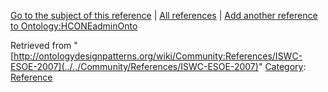 [Go to the subject of this reference](../../Ontology/HCONEadminOnto "Ontology:HCONEadminOnto") | [All references](../../Community/References.1 "Community:References") | [Add another reference to Ontology:HCONEadminOnto](http://ontologydesignpatterns.org/wiki/Special:AddData/Reference?Reference[Subject]=Ontology:HCONEadminOnto&subject=Ontology:HCONEadminOnto)


Retrieved from "[http://ontologydesignpatterns.org/wiki/Community:References/ISWC-ESOE-2007](../../Community/References/ISWC-ESOE-2007)"
 [Category](http://ontologydesignpatterns.org/wiki/Special:Categories "Special:Categories"): [Reference](../../Category/Reference "Category:Reference")